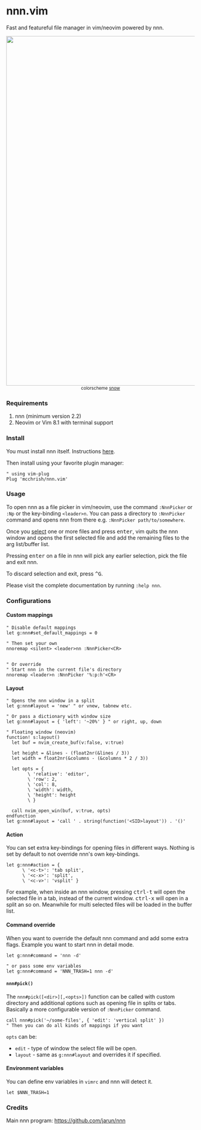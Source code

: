 # nnn.vim

Fast and featureful file manager in vim/neovim powered by nnn.

<p align="center">
  <img width="934" src="https://user-images.githubusercontent.com/7200153/50667041-7458f500-0ff2-11e9-887a-6443ee5d9344.png">
  <small>colorscheme <a href="https://github.com/nightsense/snow">snow</a></small>
</p>

### Requirements

1. nnn (minimum version 2.2)
2. Neovim or Vim 8.1 with terminal support

### Install

You must install nnn itself. Instructions
[here](https://github.com/jarun/nnn#installation).

Then install using your favorite plugin manager:

```vim
" using vim-plug
Plug 'mcchrish/nnn.vim'
```

### Usage

To open nnn as a file picker in vim/neovim, use the command `:NnnPicker` or
`:Np` or the key-binding `<leader>n`. You can pass a directory to `:NnnPicker`
command and opens nnn from there e.g. `:NnnPicker path/to/somewhere`.

Once you [select](https://github.com/jarun/nnn#selection) one or more files and
press <kbd>enter</kbd>, vim quits the nnn window and opens the first selected
file and add the remaining files to the arg list/buffer list.

Pressing <kbd>enter</kbd> on a file in nnn will pick any earlier selection, pick
the file and exit nnn.

To discard selection and exit, press <kbd>^G</kbd>.

Please visit the complete documentation by running `:help nnn`.

### Configurations

#### Custom mappings

```vim
" Disable default mappings
let g:nnn#set_default_mappings = 0

" Then set your own
nnoremap <silent> <leader>nn :NnnPicker<CR>


" Or override
" Start nnn in the current file's directory
nnoremap <leader>n :NnnPicker '%:p:h'<CR>
```

#### Layout

```vim
" Opens the nnn window in a split
let g:nnn#layout = 'new' " or vnew, tabnew etc.

" Or pass a dictionary with window size
let g:nnn#layout = { 'left': '~20%' } " or right, up, down

" Floating window (neovim)
function! s:layout()
  let buf = nvim_create_buf(v:false, v:true)

  let height = &lines - (float2nr(&lines / 3))
  let width = float2nr(&columns - (&columns * 2 / 3))

  let opts = {
        \ 'relative': 'editor',
        \ 'row': 2,
        \ 'col': 8,
        \ 'width': width,
        \ 'height': height
        \ }

  call nvim_open_win(buf, v:true, opts)
endfunction
let g:nnn#layout = 'call ' . string(function('<SID>layout')) . '()'
```

#### Action

You can set extra key-bindings for opening files in different ways. Nothing is
set by default to not override nnn's own key-bindings.

```vim
let g:nnn#action = {
      \ '<c-t>': 'tab split',
      \ '<c-x>': 'split',
      \ '<c-v>': 'vsplit' }
```

For example, when inside an nnn window, pressing <kbd>ctrl-t</kbd> will open the
selected file in a tab, instead of the current window. <kbd>ctrl-x</kbd> will
open in a split an so on. Meanwhile for multi selected files will be loaded in
the buffer list.

#### Command override

When you want to override the default nnn command and add some extra flags.
Example you want to start nnn in detail mode.

```vim
let g:nnn#command = 'nnn -d'

" or pass some env variables
let g:nnn#command = 'NNN_TRASH=1 nnn -d'
```

#### `nnn#pick()`

The `nnn#pick([<dir>][,<opts>])` function can be called with custom directory
and additional options such as opening file in splits or tabs. Basically a more
configurable version of `:NnnPicker` command.

```vim
call nnn#pick('~/some-files', { 'edit': 'vertical split' })
" Then you can do all kinds of mappings if you want
```

`opts` can be:

- `edit` - type of window the select file will be open.
- `layout` - same as `g:nnn#layout` and overrides it if specified.

#### Environment variables

You can define env variables in `vimrc` and nnn will detect it.

```vim
let $NNN_TRASH=1
```

### Credits

Main nnn program: https://github.com/jarun/nnn
